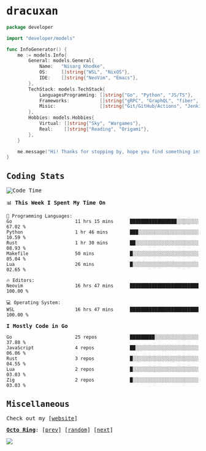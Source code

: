 <!-- Banner -->
<!--
<img src="https://i.imgur.com/mz4ym1F.png" style="max-height:550px"/>
-->


<samp>
	
<!-- Coded Intro -->
	
# dracuxan

```go
package developer

import "developer/models"

func InfoGenerator() {
	me := models.Info{
		General: models.General{
			Name:   "Nisarg Khodke",
			OS:     []string{"WSL", "NixOS"},
			IDE:    []string{"NeoVim", "Emacs"},
		},
		TechStack: models.TechStack{
			LanguagesProgramming: []string{"Go", "Python", "JS/TS"},
			Frameworks: 	      []string{"gRPC", "GraphQL", "fiber", "flask", "React.js", "Next.js"},
			Misic:                []string{"Git/GitHub/Actions", "Jenkins", "Docker"},
		},
		Hobbies: models.Hobbies{
			Virtual: []string{"Sky", "Wargames"},
			Real:    []string{"Reading", "Origami"},
		},		
	}

	me.message("Hi! Thanks for stopping by, hope you find something interesting!") 
}
```

## Coding Stats


<!--START_SECTION:waka-->
![Code Time](http://img.shields.io/badge/Code%20Time-303%20hrs%2054%20mins-blue)

📊 **This Week I Spent My Time On** 

```text
💬 Programming Languages: 
Go                       11 hrs 15 mins      █████████████████░░░░░░░░   67.02 % 
Python                   1 hr 46 mins        ███░░░░░░░░░░░░░░░░░░░░░░   10.59 % 
Rust                     1 hr 30 mins        ██░░░░░░░░░░░░░░░░░░░░░░░   08.93 % 
Makefile                 50 mins             █░░░░░░░░░░░░░░░░░░░░░░░░   05.04 % 
Lua                      26 mins             █░░░░░░░░░░░░░░░░░░░░░░░░   02.65 % 

🔥 Editors: 
Neovim                   16 hrs 47 mins      █████████████████████████   100.00 % 

💻 Operating System: 
WSL                      16 hrs 47 mins      █████████████████████████   100.00 % 
```

**I Mostly Code in Go** 

```text
Go                       25 repos            █████████░░░░░░░░░░░░░░░░   37.88 % 
JavaScript               4 repos             ██░░░░░░░░░░░░░░░░░░░░░░░   06.06 % 
Rust                     3 repos             █░░░░░░░░░░░░░░░░░░░░░░░░   04.55 % 
Lua                      2 repos             █░░░░░░░░░░░░░░░░░░░░░░░░   03.03 % 
Zig                      2 repos             █░░░░░░░░░░░░░░░░░░░░░░░░   03.03 % 
```




<!--END_SECTION:waka-->

## Miscellaneous

Check out my [[website](https://bynisarg.in/)]

[**Octo Ring**](https://octo-ring.com/):
[[prev](https://octo-ring.com/p/dracuxan/prev)]  [[random](https://octo-ring.com/p/dracuxan/random)]  [[next](https://octo-ring.com/p/dracuxan/next)]

![](https://komarev.com/ghpvc/?username=dracuxan&style=flat-square)

</samp>
